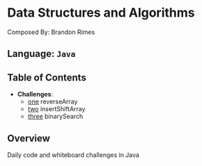 # Data Structures and Algorithms

Composed By: Brandon Rimes

## Language: `Java`

## Table of Contents

- **Challenges**:
  - [one](reverseArray/README.md) reverseArray
  - [two](insertShiftArray/README.md) insertShiftArray
  - [three](binarySearch/README.md) binarySearch

## Overview

Daily code and whiteboard challenges in Java
